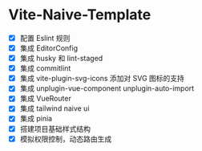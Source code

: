 # Vite-Naive-Template

- [x] 配置 Eslint 规则
- [x] 集成 EditorConfig
- [x] 集成 husky 和 lint-staged
- [x] 集成 commitlint
- [x] 集成 vite-plugin-svg-icons 添加对 SVG 图标的支持
- [x] 集成 unplugin-vue-component unplugin-auto-import
- [x] 集成 VueRouter
- [x] 集成 tailwind naive ui
- [x] 集成 pinia
- [x] 搭建项目基础样式结构
- [x] 模拟权限控制，动态路由生成
